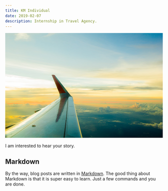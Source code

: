 ```yaml
---
title: KM Individual
date: 2019-02-07
description: Internship in Travel Agency.
---
```


![KMI](img/1200/16x9/KMI.jpg)

I am interested to hear your story.

## Markdown

By the way, blog posts are written in [Markdown](https://guides.github.com/features/mastering-markdown/). The good thing about Markdown is that it is super easy to learn. Just a few commands and you are done.
